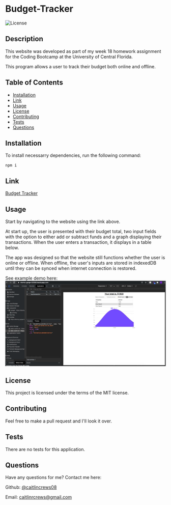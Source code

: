 # Budget-Tracker
  
![License](https://img.shields.io/badge/License-MIT-blue.svg)

## Description
This website was developed as part of my week 18 homework assignment for the Coding Bootcamp at the University of Central Florida.

This program allows a user to track their budget both online and offline.

## Table of Contents
* [Installation](#installation)
* [Link](#link)
* [Usage](#usage)
* [License](#license)
* [Contributing](#contributing)
* [Tests](#tests)
* [Questions](#questions)


## Installation
To install necessarry dependencies, run the following command:

```
npm i
```

## Link
[Budget Tracker](https://stormy-gorge-52058.herokuapp.com/)

## Usage
Start by navigating to the website using the link above.

At start up, the user is presented with their budget total, two input fields with the option to either add or subtract funds and a graph displaying their transactions. When the user enters a transaction, it displays in a table below.

The app was designed so that the website still functions whether the user is online or offline. When offline, the user's inputs are stored in indexedDB until they can be synced when internet connection is restored.

See example demo here:
[![demo](./assets/budget_screenshot.png)](https://drive.google.com/file/d/1JV7uVS6i9GGzuTP3e39KbG6VWaYXhuY2/view?usp=sharing)

## License
This project is licensed under the terms of the MIT license.


## Contributing
Feel free to make a pull request and I'll look it over.


## Tests
There are no tests for this application.


## Questions
Have any questions for me? Contact me here:

Github: [@caitlincrews08](https://github.com/caitlincrews08)

Email: caitlinrcrews@gmail.com